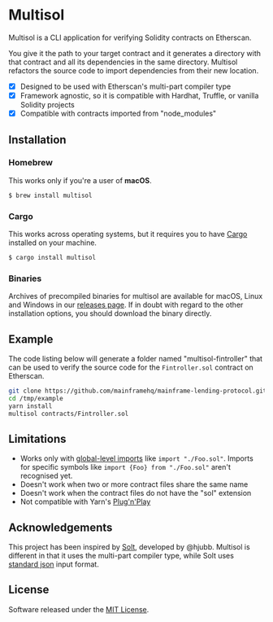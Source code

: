 # Multisol

Multisol is a CLI application for verifying Solidity contracts on Etherscan.

You give it the path to your target contract and it generates a directory with that contract and all its
dependencies in the same directory. Multisol refactors the source code to import dependencies from their new location.

- [x] Designed to be used with Etherscan's multi-part compiler type
- [x] Framework agnostic, so it is compatible with Hardhat, Truffle, or vanilla Solidity projects
- [x] Compatible with contracts imported from "node_modules"

## Installation

### Homebrew

This works only if you're a user of **macOS**.

```sh
$ brew install multisol
```

### Cargo

This works across operating systems, but it requires you to have [Cargo](https://doc.rust-lang.org/cargo/getting-started/installation.html) installed on your machine.

```sh
$ cargo install multisol
```

### Binaries

Archives of precompiled binaries for multisol are available for macOS, Linux and Windows in our [releases
page](https://github.com/paulrberg/multisol/releases). If in doubt with regard to the other installation options, you should
download the binary directly.

## Example

The code listing below will generate a folder named "multisol-fintroller" that can be used to verify the source code for
the `Fintroller.sol` contract on Etherscan.

```sh
git clone https://github.com/mainframehq/mainframe-lending-protocol.git /tmp/example
cd /tmp/example
yarn install
multisol contracts/Fintroller.sol
```

## Limitations

- Works only with [global-level
  imports](https://docs.soliditylang.org/en/v0.7.5/layout-of-source-files.html#syntax-and-semantics) like `import "./Foo.sol"`. Imports for specific symbols like `import {Foo} from "./Foo.sol"` aren't recognised yet.
- Doesn't work when two or more contract files share the same name
- Doesn't work when the contract files do not have the "sol" extension
- Not compatible with Yarn's [Plug'n'Play](https://yarnpkg.com/features/pnp)

## Acknowledgements

This project has been inspired by [Solt](https://github.com/hjubb/solt), developed by @hjubb. Multisol is different in
that it uses the multi-part compiler type, while Solt uses [standard json](https://docs.soliditylang.org/en/v0.8.0/using-the-compiler.html) input format.

## License

Software released under the [MIT License](./LICENSE.md).
